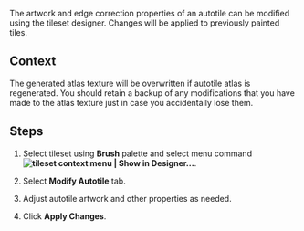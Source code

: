 The artwork and edge correction properties of an autotile can be modified using the
tileset designer. Changes will be applied to previously painted tiles.


## Context

The generated atlas texture will be overwritten if autotile atlas is regenerated. You
should retain a backup of any modifications that you have made to the atlas texture just
in case you accidentally lose them.



## Steps

1. Select tileset using **Brush** palette and select menu command
   **![tileset context menu](../img/context-button.png) | Show in Designer...**.


2. Select **Modify Autotile** tab.


3. Adjust autotile artwork and other properties as needed.


4. Click **Apply Changes**.

